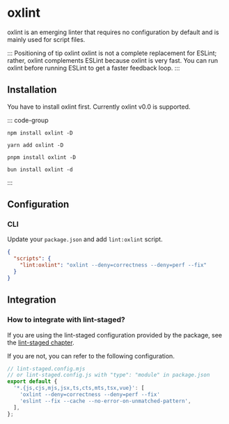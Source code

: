 # oxlint

oxlint is an emerging linter that requires no configuration by default and is mainly used for script files.

::: Positioning of tip oxlint
oxlint is not a complete replacement for ESLint; rather, oxlint complements ESLint because oxlint is very fast. You can run oxlint before running ESLint to get a faster feedback loop.
:::

## Installation

You have to install oxlint first. Currently oxlint v0.0 is supported.

::: code-group

```shell [npm]
npm install oxlint -D
```

```shell [yarn]
yarn add oxlint -D
```

```shell [pnpm]
pnpm install oxlint -D
```

```shell [bun]
bun install oxlint -d
```

:::

## Configuration

### CLI

Update your `package.json` and add `lint:oxlint` script.

```json
{
  "scripts": {
    "lint:oxlint": "oxlint --deny=correctness --deny=perf --fix"
  }
}
```

## Integration

### How to integrate with lint-staged?

If you are using the lint-staged configuration provided by the package, see the [lint-staged chapter](../git/lint-staged.md).

If you are not, you can refer to the following configuration.

```javascript
// lint-staged.config.mjs
// or lint-staged.config.js with "type": "module" in package.json
export default {
  '*.{js,cjs,mjs,jsx,ts,cts,mts,tsx,vue}': [
    'oxlint --deny=correctness --deny=perf --fix'
    'eslint --fix --cache --no-error-on-unmatched-pattern',
  ],
};
```
